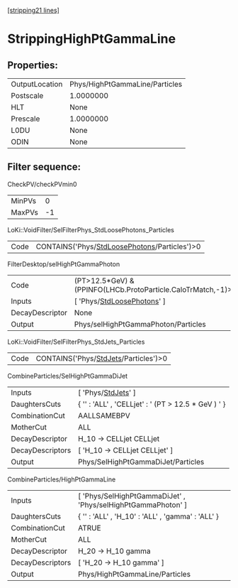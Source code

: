 [\[stripping21 lines\]](../stripping21-index.md)

# StrippingHighPtGammaLine

## Properties:

|                |                                |
|----------------|--------------------------------|
| OutputLocation | Phys/HighPtGammaLine/Particles |
| Postscale      | 1.0000000                      |
| HLT            | None                           |
| Prescale       | 1.0000000                      |
| L0DU           | None                           |
| ODIN           | None                           |

## Filter sequence:

CheckPV/checkPVmin0

|        |     |
|--------|-----|
| MinPVs | 0   |
| MaxPVs | -1  |

LoKi::VoidFilter/SelFilterPhys_StdLoosePhotons_Particles

|      |                                                                                                    |
|------|----------------------------------------------------------------------------------------------------|
| Code | CONTAINS('Phys/[StdLoosePhotons](../commonparticles/stripping21-stdloosephotons.md)/Particles')\>0 |

FilterDesktop/selHighPtGammaPhoton

|                 |                                                                                   |
|-----------------|-----------------------------------------------------------------------------------|
| Code            | (PT\>12.5\*GeV) & (PPINFO(LHCb.ProtoParticle.CaloTrMatch,-1)\>25)                 |
| Inputs          | \[ 'Phys/[StdLoosePhotons](../commonparticles/stripping21-stdloosephotons.md)' \] |
| DecayDescriptor | None                                                                              |
| Output          | Phys/selHighPtGammaPhoton/Particles                                               |

LoKi::VoidFilter/SelFilterPhys_StdJets_Particles

|      |                                                                                    |
|------|------------------------------------------------------------------------------------|
| Code | CONTAINS('Phys/[StdJets](../commonparticles/stripping21-stdjets.md)/Particles')\>0 |

CombineParticles/SelHighPtGammaDiJet

|                  |                                                                   |
|------------------|-------------------------------------------------------------------|
| Inputs           | \[ 'Phys/[StdJets](../commonparticles/stripping21-stdjets.md)' \] |
| DaughtersCuts    | { '' : 'ALL' , 'CELLjet' : ' (PT \> 12.5 \* GeV ) ' }             |
| CombinationCut   | AALLSAMEBPV                                                       |
| MotherCut        | ALL                                                               |
| DecayDescriptor  | H_10 -\> CELLjet CELLjet                                          |
| DecayDescriptors | \[ 'H_10 -\> CELLjet CELLjet' \]                                  |
| Output           | Phys/SelHighPtGammaDiJet/Particles                                |

CombineParticles/HighPtGammaLine

|                  |                                                                |
|------------------|----------------------------------------------------------------|
| Inputs           | \[ 'Phys/SelHighPtGammaDiJet' , 'Phys/selHighPtGammaPhoton' \] |
| DaughtersCuts    | { '' : 'ALL' , 'H_10' : 'ALL' , 'gamma' : 'ALL' }              |
| CombinationCut   | ATRUE                                                          |
| MotherCut        | ALL                                                            |
| DecayDescriptor  | H_20 -\> H_10 gamma                                            |
| DecayDescriptors | \[ 'H_20 -\> H_10 gamma' \]                                    |
| Output           | Phys/HighPtGammaLine/Particles                                 |
